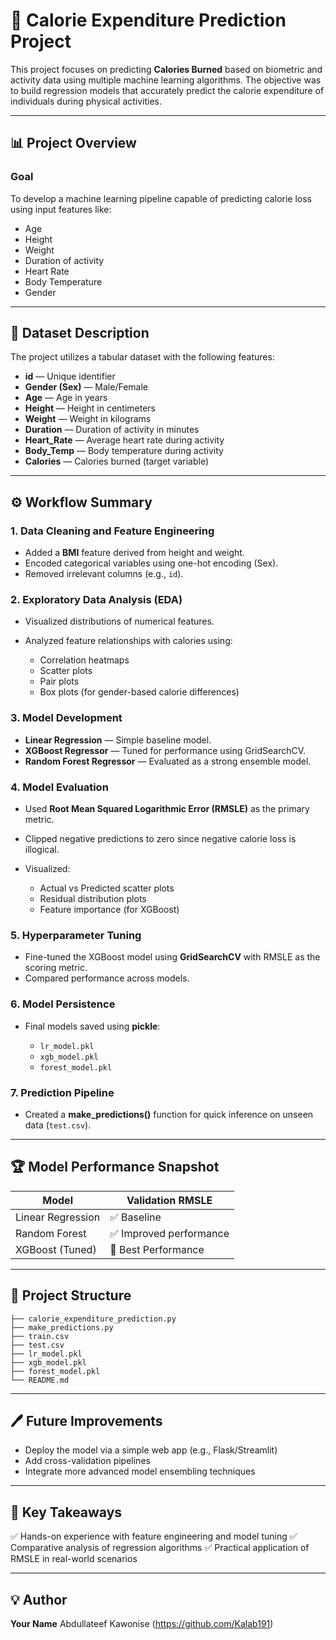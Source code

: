 # 🥗 Calorie Expenditure Prediction Project

This project focuses on predicting **Calories Burned** based on biometric and activity data using multiple machine learning algorithms. The objective was to build regression models that accurately predict the calorie expenditure of individuals during physical activities.

---

## 📊 Project Overview

### Goal

To develop a machine learning pipeline capable of predicting calorie loss using input features like:

* Age
* Height
* Weight
* Duration of activity
* Heart Rate
* Body Temperature
* Gender

---

## 📝 Dataset Description

The project utilizes a tabular dataset with the following features:

* **id** — Unique identifier
* **Gender (Sex)** — Male/Female
* **Age** — Age in years
* **Height** — Height in centimeters
* **Weight** — Weight in kilograms
* **Duration** — Duration of activity in minutes
* **Heart\_Rate** — Average heart rate during activity
* **Body\_Temp** — Body temperature during activity
* **Calories** — Calories burned (target variable)

---

## ⚙️ Workflow Summary

### 1. Data Cleaning and Feature Engineering

* Added a **BMI** feature derived from height and weight.
* Encoded categorical variables using one-hot encoding (Sex).
* Removed irrelevant columns (e.g., `id`).

### 2. Exploratory Data Analysis (EDA)

* Visualized distributions of numerical features.
* Analyzed feature relationships with calories using:

  * Correlation heatmaps
  * Scatter plots
  * Pair plots
  * Box plots (for gender-based calorie differences)

### 3. Model Development

* **Linear Regression** — Simple baseline model.
* **XGBoost Regressor** — Tuned for performance using GridSearchCV.
* **Random Forest Regressor** — Evaluated as a strong ensemble model.

### 4. Model Evaluation

* Used **Root Mean Squared Logarithmic Error (RMSLE)** as the primary metric.
* Clipped negative predictions to zero since negative calorie loss is illogical.
* Visualized:

  * Actual vs Predicted scatter plots
  * Residual distribution plots
  * Feature importance (for XGBoost)

### 5. Hyperparameter Tuning

* Fine-tuned the XGBoost model using **GridSearchCV** with RMSLE as the scoring metric.
* Compared performance across models.

### 6. Model Persistence

* Final models saved using **pickle**:

  * `lr_model.pkl`
  * `xgb_model.pkl`
  * `forest_model.pkl`

### 7. Prediction Pipeline

* Created a **make\_predictions()** function for quick inference on unseen data (`test.csv`).

---

## 🏆 Model Performance Snapshot

| Model             | Validation RMSLE       |
| ----------------- | ---------------------- |
| Linear Regression | ✅ Baseline             |
| Random Forest     | ✅ Improved performance |
| XGBoost (Tuned)   | 🥇 Best Performance    |

---

## 📁 Project Structure

```
├── calorie_expenditure_prediction.py
├── make_predictions.py
├── train.csv
├── test.csv
├── lr_model.pkl
├── xgb_model.pkl
├── forest_model.pkl
└── README.md
```

---

## 🖊️ Future Improvements

* Deploy the model via a simple web app (e.g., Flask/Streamlit)
* Add cross-validation pipelines
* Integrate more advanced model ensembling techniques

---

## 📌 Key Takeaways

✅ Hands-on experience with feature engineering and model tuning
✅ Comparative analysis of regression algorithms
✅ Practical application of RMSLE in real-world scenarios

---

## 💡 Author

**Your Name**
Abdullateef Kawonise
(https://github.com/Kalab191)



